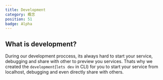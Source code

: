 ```yaml
---
title: Development
category: 概念
position: 51
badge: Alpha
---
```


## What is development?

During our development proccess, its always hard to start your service, debugging and share with other to preview you services. Thats why we created the `development`(`lets dev` in CLI) for you to start your service from localhost, debugging and even directly share with others.
